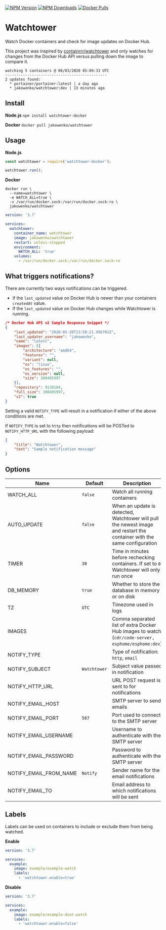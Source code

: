 [![NPM Version](https://flat.badgen.net/npm/v/watchtower-docker)](https://www.npmjs.com/package/watchtower-docker)
[![NPM Downloads](https://flat.badgen.net/npm/dt/watchtower-docker)](https://www.npmjs.com/package/watchtower-docker)
[![Docker Pulls](https://flat.badgen.net/docker/pulls/jakowenko/watchtower)](https://hub.docker.com/r/jakowenko/watchtower)

# Watchtower

Watch Docker containers and check for image updates on Docker Hub.

This project was inspired by [containrrr/watchtower](https://github.com/containrrr/watchtower) and only watches for changes from the Docker Hub API versus pulling down the image to compare it.

```shell
watching 5 containers @ 06/03/2020 05:09:33 UTC
----------------------------------------------
2 updates found:
  * portainer/portainer:latest | a day ago
  * jakowenko/watchtower:dev | 13 minutes ago
```

## Install

**Node.js**
`npm install watchtower-docker`

**Docker**
`docker pull jakowenko/watchtower`

## Usage

**Node.js**
```js
const watchtower = require('watchtower-docker');

watchtower.run();
```

**Docker**
```shell
docker run \
  --name=watchtower \
  -e WATCH_ALL=true \
  -v /var/run/docker.sock:/var/run/docker.sock:ro \
  jakowenko/watchtower
```

```yaml
version: '3.7'

services:
  watchtower:
    container_name: watchtower
    image: jakowenko/watchtower
    restart: unless-stopped
    environment:
      WATCH_ALL: 'true'
    volumes:
      - /var/run/docker.sock:/var/run/docker.sock:ro
```

## What triggers notifications?
There are currently two ways notifications can be triggered.

 - If the `last_updated` value on Docker Hub is newer than your containers `createdAt` value.
 - If the `last_updated` value on Docker Hub changes while Watchtower is running.

```json
/* Docker Hub API v2 Sample Response Snippet */
{
	"last_updated": "2020-05-28T13:50:21.956701Z",
	"last_updater_username": "jakowenko",
	"name": "latest",
	"images": [{
		"architecture": "amd64",
		"features": "",
		"variant": null,
		"os": "linux",
		"os_features": "",
		"os_version": null,
		"size": 380405997
	}],
	"repository": 9138104,
	"full_size": 380405997,
	"v2": true
}
```

Setting a valid `NOTIFY_TYPE` will result in a notification if either of the above conditions are met.

If `NOTIFY_TYPE` is set to `http` then notifications will be POSTed to `NOTIFY_HTTP_URL` with the following payload:

```json
{
	"title": "Watchtower",
	"text": "Sample notification message"
}
```

## Options

| Name | Default | Description |
|--|--|--|
| WATCH_ALL | `false` | Watch all running containers |
| AUTO_UPDATE | `false` | When an update is detected, Watchtower will pull the newest image and restart the container with the same configuration |
| TIMER | `30` | Time in minutes before rechecking containers. If set to `0`, Watchtower will only run once |
| DB_MEMORY | `true` | Whether to store the database in memory or on disk |
| TZ | `UTC` |Timezone used in logs |
| IMAGES || Comma separated list of extra Docker Hub images to watch (`cdr/code-server, esphome/esphome:dev`)
| NOTIFY_TYPE ||Type of notification: `http`, `email` |
| NOTIFY_SUBJECT | `Watchtower` | Subject value passed in notification |
| NOTIFY_HTTP_URL || URL POST request is sent to for notifications |
| NOTIFY_EMAIL_HOST || SMTP server to send emails |
| NOTIFY_EMAIL_PORT | `587` | Port used to connect to the SMTP server |
| NOTIFY_EMAIL_USERNAME || Username to authenticate with the SMTP server |
| NOTIFY_EMAIL_PASSWORD || Password to authenticate with the SMTP server |
| NOTIFY_EMAIL_FROM_NAME | `Notify` | Sender name for the email notifications |
| NOTIFY_EMAIL_TO || Email address to which notifications will be sent |

## Labels

Labels can be used on containers to include or exclude them from being watched.

**Enable**

```yaml
version: '3.7'

services:
  example:
    image: example/example-watch
    labels:
      - 'watchtower.enable=true'
```
**Disable**
```yaml
version: '3.7'

services:
  example:
    image: example/example-dont-watch
    labels:
      - 'watchtower.enable=false'
```